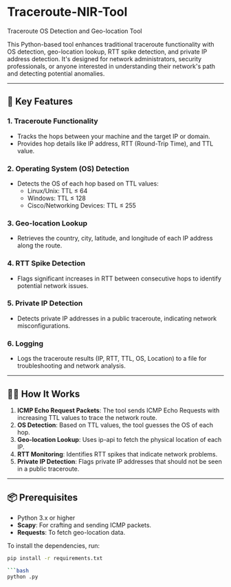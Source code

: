 # Traceroute-NIR-Tool

Traceroute OS Detection and Geo-location Tool

This Python-based tool enhances traditional traceroute functionality with OS detection, geo-location lookup, RTT spike detection, and private IP address detection. It's designed for network administrators, security professionals, or anyone interested in understanding their network's path and detecting potential anomalies.

---

## 🚀 Key Features

### 1. **Traceroute Functionality**
- Tracks the hops between your machine and the target IP or domain.
- Provides hop details like IP address, RTT (Round-Trip Time), and TTL value.

### 2. **Operating System (OS) Detection**
- Detects the OS of each hop based on TTL values:
  - Linux/Unix: TTL ≤ 64
  - Windows: TTL ≤ 128
  - Cisco/Networking Devices: TTL ≤ 255

### 3. **Geo-location Lookup**
- Retrieves the country, city, latitude, and longitude of each IP address along the route.

### 4. **RTT Spike Detection**
- Flags significant increases in RTT between consecutive hops to identify potential network issues.

### 5. **Private IP Detection**
- Detects private IP addresses in a public traceroute, indicating network misconfigurations.

### 6. **Logging**
- Logs the traceroute results (IP, RTT, TTL, OS, Location) to a file for troubleshooting and network analysis.

---

## 🧑‍💻 How It Works

1. **ICMP Echo Request Packets**: The tool sends ICMP Echo Requests with increasing TTL values to trace the network route.
2. **OS Detection**: Based on TTL values, the tool guesses the OS of each hop.
3. **Geo-location Lookup**: Uses ip-api to fetch the physical location of each IP.
4. **RTT Monitoring**: Identifies RTT spikes that indicate network problems.
5. **Private IP Detection**: Flags private IP addresses that should not be seen in a public traceroute.

---

## 📦 Prerequisites

- Python 3.x or higher
- **Scapy**: For crafting and sending ICMP packets.
- **Requests**: To fetch geo-location data.

To install the dependencies, run:

```bash
pip install -r requirements.txt

```bash
python .py



